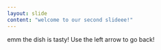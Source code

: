 ```yaml
---
layout: slide
content: "welcome to our second slideee!"
---
```

emm the dish is tasty!
Use the left arrow to go back!
